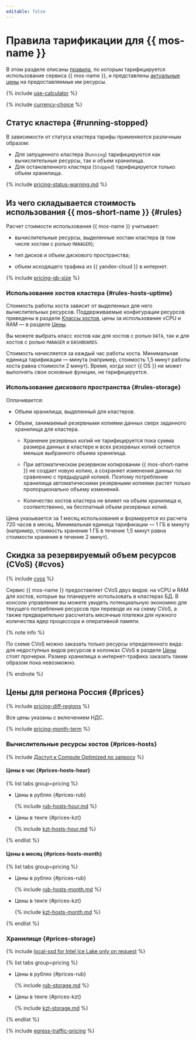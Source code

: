 ```yaml
---
editable: false
---
```


# Правила тарификации для {{ mos-name }}

В этом разделе описаны [правила](#rules), по которым тарифицируется использование сервиса {{ mos-name }}, и представлены [актуальные цены](#prices) на предоставляемые им ресурсы.

{% include [use-calculator](../_includes/pricing/use-calculator.md) %}

{% include [currency-choice](../_includes/pricing/currency-choice.md) %}

## Статус кластера {#running-stopped}

В зависимости от статуса кластера тарифы применяются различным образом:

* Для запущенного кластера (`Running`) тарифицируются как вычислительные ресурсы, так и объем хранилища.
* Для остановленного кластера (`Stopped`) тарифицируется только объем хранилища.

{% include [pricing-status-warning.md](../_includes/mdb/pricing-status-warning.md) %}

## Из чего складывается стоимость использования {{ mos-short-name }} {#rules}

Расчет стоимости использования {{ mos-name }} учитывает:

* вычислительные ресурсы, выделенные хостам кластера (в том числе хостам с ролью `MANAGER`);

* тип дисков и объем дискового пространства;

* объем исходящего трафика из {{ yandex-cloud }} в интернет.

{% include [pricing-gb-size](../_includes/pricing-gb-size.md) %}

### Использование хостов кластера {#rules-hosts-uptime}

Стоимость работы хоста зависит от выделенных для него вычислительных ресурсов. Поддерживаемые конфигурации ресурсов приведены в разделе [Классы хостов](concepts/instance-types.md), цены за использование vCPU и RAM — в разделе [Цены](#prices).

Вы можете выбрать класс хостов как для хостов с ролью `DATA`, так и для хостов с ролью `MANAGER` и `DASHBOARDS`.

Стоимость начисляется за каждый час работы хоста. Минимальная единица тарификации — минута (например, стоимость 1,5 минут работы хоста равна стоимости 2 минут). Время, когда хост {{ OS }} не может выполнять свои основные функции, не тарифицируется.

### Использование дискового пространства {#rules-storage}

Оплачивается:

* Объем хранилища, выделенный для кластеров.

* Объем, занимаемый резервными копиями данных сверх заданного хранилища для кластера.

    * Хранение резервных копий не тарифицируется пока сумма размера данных в кластере и всех резервных копий остается меньше выбранного объема хранилища.

    * При автоматическом резервном копировании {{ mos-short-name }} не создает новую копию, а сохраняет изменения данных по сравнению с предыдущей копией. Поэтому потребление хранилища автоматическими резервными копиями растет только пропорционально объему изменений.

    * Количество хостов кластера не влияет на объем хранилища и, соответственно, на бесплатный объем резервных копий.

Цена указывается за 1 месяц использования и формируется из расчета 720 часов в месяц. Минимальная единица тарификации — 1 ГБ в минуту (например, стоимость хранения 1 ГБ в течение 1,5 минут равна стоимости хранения в течение 2 минут).


## Скидка за резервируемый объем ресурсов (CVoS) {#cvos}

{% include [cvos](../_includes/mdb/cvos.md) %}

Сервис {{ mos-name }} предоставляет CVoS двух видов: на vCPU и RAM для хостов, которые вы планируете использовать в кластерах БД. В консоли управления вы можете увидеть потенциальную экономию для текущего потребления ресурсов при переводе их на схему CVoS, а также предварительно рассчитать месячные платежи для нужного количества ядер процессора и оперативной памяти.

{% note info %}

По схеме CVoS можно заказать только ресурсы определенного вида: для недоступных видов ресурсов в колонках CVoS в разделе [Цены](#prices) стоят прочерки. Размер хранилища и интернет-трафика заказать таким образом пока невозможно.

{% endnote %}

## Цены для региона Россия {#prices}




{% include [pricing-diff-regions](../_includes/pricing-diff-regions.md) %}


Все цены указаны с включением НДС.



{% include [pricing-month-term](../_includes/mdb/pricing-month-term.md) %}

### Вычислительные ресурсы хостов {#prices-hosts}


{% include [Доступ к Compute Optimized по запросу](../_includes/mdb/note-compute-optimized-request.md) %}



#### Цены в час {#prices-hosts-hour}


{% list tabs group=pricing %}

- Цены в рублях {#prices-rub}

  {% include [rub-hosts-hour.md](../_pricing/managed-opensearch/rub-hosts-hour.md) %}

- Цены в тенге {#prices-kzt}

  {% include [kzt-hosts-hour.md](../_pricing/managed-opensearch/kzt-hosts-hour.md) %}

{% endlist %}



#### Цены в месяц {#prices-hosts-month}


{% list tabs group=pricing %}

- Цены в рублях {#prices-rub}

  {% include [rub-hosts-month.md](../_pricing/managed-opensearch/rub-hosts-month.md) %}

- Цены в тенге {#prices-kzt}

  {% include [kzt-hosts-month.md](../_pricing/managed-opensearch/kzt-hosts-month.md) %}

{% endlist %}



### Хранилище {#prices-storage}

{% include [local-ssd for Intel Ice Lake only on request](../_includes/ice-lake-local-ssd-note.md) %}


{% list tabs group=pricing %}

- Цены в рублях {#prices-rub}

  {% include [rub-storage.md](../_pricing/managed-opensearch/rub-storage.md) %}

- Цены в тенге {#prices-kzt}

  {% include [kzt-storage.md](../_pricing/managed-opensearch/kzt-storage.md) %}

{% endlist %}





{% include [egress-traffic-pricing](../_includes/egress-traffic-pricing.md) %}
